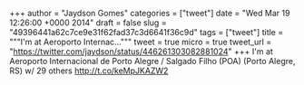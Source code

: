 
+++
author = "Jaydson Gomes"
categories = ["tweet"]
date = "Wed Mar 19 12:26:00 +0000 2014"
draft = false
slug = "49396441a62c7ce9e31f62fad37c3d6641f36c9d"
tags = ["tweet"]
title = """I'm at Aeroporto Internac..."""
tweet = true
micro = true
tweet_url = "https://twitter.com/jaydson/status/446261303082881024"
+++
I'm at Aeroporto Internacional de Porto Alegre / Salgado Filho (POA) (Porto Alegre, RS) w/ 29 others http://t.co/keMpJKAZW2
